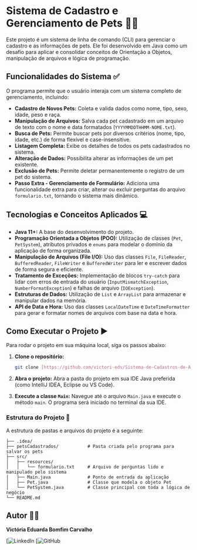 # Sistema de Cadastro e Gerenciamento de Pets 🚀🐾

Este projeto é um sistema de linha de comando (CLI) para gerenciar o cadastro e as informações de pets. Ele foi desenvolvido em Java como um desafio para aplicar e consolidar conceitos de Orientação a Objetos, manipulação de arquivos e lógica de programação.

## Funcionalidades do Sistema ✅

O programa permite que o usuário interaja com um sistema completo de gerenciamento, incluindo:

* **Cadastro de Novos Pets:** Coleta e valida dados como nome, tipo, sexo, idade, peso e raça.
* **Manipulação de Arquivos:** Salva cada pet cadastrado em um arquivo de texto com o nome e data formatados (`YYYYMMDDTHHMM-NOME.txt`).
* **Busca de Pets:** Permite buscar pets por diversos critérios (nome, tipo, idade, etc.) de forma flexível e case-insensitive.
* **Listagem Completa:** Exibe os detalhes de todos os pets cadastrados no sistema.
* **Alteração de Dados:** Possibilita alterar as informações de um pet existente.
* **Exclusão de Pets:** Permite deletar permanentemente o registro de um pet do sistema.
* **Passo Extra - Gerenciamento de Formulário:** Adiciona uma funcionalidade extra para criar, alterar ou excluir perguntas do arquivo `formulario.txt`, tornando o sistema mais dinâmico.

## Tecnologias e Conceitos Aplicados 💻

* **Java 11+:** A base do desenvolvimento do projeto.
* **Programação Orientada a Objetos (POO):** Utilização de classes (`Pet`, `PetSystem`), atributos privados e `enums` para modelar o domínio da aplicação de forma organizada.
* **Manipulação de Arquivos (File I/O):** Uso das classes `File`, `FileReader`, `BufferedReader`, `FileWriter` e `BufferedWriter` para ler e escrever dados de forma segura e eficiente.
* **Tratamento de Exceções:** Implementação de blocos `try-catch` para lidar com erros de entrada do usuário (`InputMismatchException`, `NumberFormatException`) e falhas de arquivo (`IOException`).
* **Estruturas de Dados:** Utilização de `List` e `ArrayList` para armazenar e manipular dados na memória.
* **API de Data e Hora:** Uso das classes `LocalDateTime` e `DateTimeFormatter` para gerar e formatar nomes de arquivos com base na data e hora.

## Como Executar o Projeto ▶️

Para rodar o projeto em sua máquina local, siga os passos abaixo:

1.  **Clone o repositório:**
    ```bash
    git clone [https://github.com/victori-edv/Sistema-de-Cadastros-de-Animais](https://github.com/victori-edv/Sistema-de-Cadastros-de-Animais)
    ```

2.  **Abra o projeto:**
    Abra a pasta do projeto em sua IDE Java preferida (como IntelliJ IDEA, Eclipse ou VS Code).

3.  **Execute a classe `Main`:**
    Navegue até o arquivo `Main.java` e execute o método `main`. O programa será iniciado no terminal da sua IDE.

### Estrutura do Projeto  📁

A estrutura de pastas e arquivos do projeto é a seguinte:
```
├── .idea/
├── petsCadastrados/           # Pasta criada pelo programa para salvar os pets
├── src/
│   ├── resources/
│   │   └── formulario.txt     # Arquivo de perguntas lido e manipulado pelo sistema
│   ├── Main.java              # Ponto de entrada da aplicação
│   ├── Pet.java               # Classe que modela o objeto Pet
│   └── PetSystem.java         # Classe principal com toda a lógica de negócio
└── README.md
```

## Autor 🧑‍💻

**Victória Eduarda Bomfim Carvalho**

[![LinkedIn](https://www.linkedin.com/in/victoria-carvalho11/)
[![GitHub](https://github.com/Victoria-edv)
